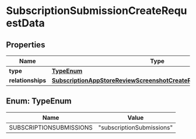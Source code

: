 

# SubscriptionSubmissionCreateRequestData


## Properties

| Name | Type | Description | Notes |
|------------ | ------------- | ------------- | -------------|
|**type** | [**TypeEnum**](#TypeEnum) |  |  |
|**relationships** | [**SubscriptionAppStoreReviewScreenshotCreateRequestDataRelationships**](SubscriptionAppStoreReviewScreenshotCreateRequestDataRelationships.md) |  |  |



## Enum: TypeEnum

| Name | Value |
|---- | -----|
| SUBSCRIPTIONSUBMISSIONS | &quot;subscriptionSubmissions&quot; |



